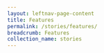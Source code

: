 ```yaml
---
layout: leftnav-page-content
title: Features
permalink: /stories/features/
breadcrumb: Features
collection_name: stories
---
```

